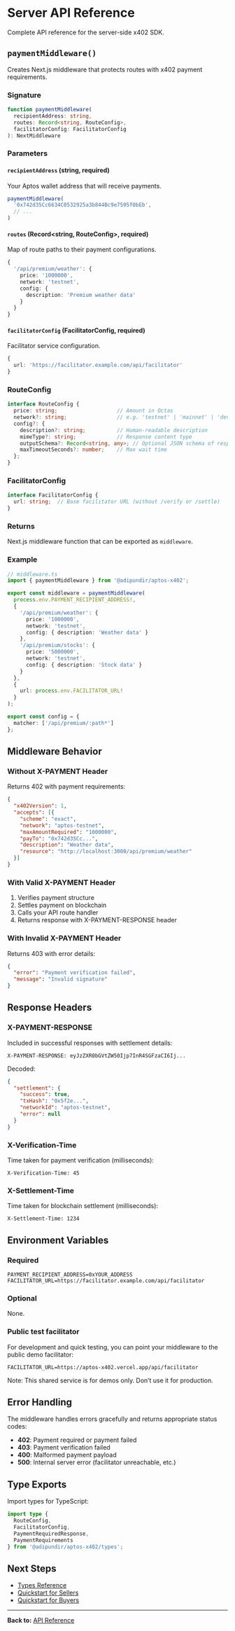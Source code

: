 # Server API Reference

Complete API reference for the server-side x402 SDK.

## `paymentMiddleware()`

Creates Next.js middleware that protects routes with x402 payment requirements.

### Signature

```typescript
function paymentMiddleware(
  recipientAddress: string,
  routes: Record<string, RouteConfig>,
  facilitatorConfig: FacilitatorConfig
): NextMiddleware
```

### Parameters

#### `recipientAddress` (string, required)

Your Aptos wallet address that will receive payments.

```typescript
paymentMiddleware(
  '0x742d35Cc6634C0532925a3b844Bc9e7595f0bEb',
  // ...
)
```

#### `routes` (Record<string, RouteConfig>, required)

Map of route paths to their payment configurations.

```typescript
{
  '/api/premium/weather': {
    price: '1000000',
    network: 'testnet',
    config: {
      description: 'Premium weather data'
    }
  }
}
```

#### `facilitatorConfig` (FacilitatorConfig, required)

Facilitator service configuration.

```typescript
{
  url: 'https://facilitator.example.com/api/facilitator'
}
```

### RouteConfig

```typescript
interface RouteConfig {
  price: string;                   // Amount in Octas
  network?: string;                // e.g. 'testnet' | 'mainnet' | 'devnet' (default: 'testnet')
  config?: {
    description?: string;          // Human-readable description
    mimeType?: string;             // Response content type
    outputSchema?: Record<string, any>; // Optional JSON schema of response
    maxTimeoutSeconds?: number;    // Max wait time
  };
}
```

### FacilitatorConfig

```typescript
interface FacilitatorConfig {
  url: string;  // Base facilitator URL (without /verify or /settle)
}
```

### Returns

Next.js middleware function that can be exported as `middleware`.

### Example

```typescript
// middleware.ts
import { paymentMiddleware } from '@adipundir/aptos-x402';

export const middleware = paymentMiddleware(
  process.env.PAYMENT_RECIPIENT_ADDRESS!,
  {
    '/api/premium/weather': {
      price: '1000000',
      network: 'testnet',
      config: { description: 'Weather data' }
    },
    '/api/premium/stocks': {
      price: '5000000',
      network: 'testnet',
      config: { description: 'Stock data' }
    }
  },
  {
    url: process.env.FACILITATOR_URL!
  }
);

export const config = {
  matcher: ['/api/premium/:path*']
};
```

## Middleware Behavior

### Without X-PAYMENT Header

Returns 402 with payment requirements:

```json
{
  "x402Version": 1,
  "accepts": [{
    "scheme": "exact",
    "network": "aptos-testnet",
    "maxAmountRequired": "1000000",
    "payTo": "0x742d35Cc...",
    "description": "Weather data",
    "resource": "http://localhost:3000/api/premium/weather"
  }]
}
```

### With Valid X-PAYMENT Header

1. Verifies payment structure
2. Settles payment on blockchain
3. Calls your API route handler
4. Returns response with X-PAYMENT-RESPONSE header

### With Invalid X-PAYMENT Header

Returns 403 with error details:

```json
{
  "error": "Payment verification failed",
  "message": "Invalid signature"
}
```

## Response Headers

### X-PAYMENT-RESPONSE

Included in successful responses with settlement details:

```
X-PAYMENT-RESPONSE: eyJzZXR0bGVtZW50Ijp7InR4SGFzaCI6Ij...
```

Decoded:
```json
{
  "settlement": {
    "success": true,
    "txHash": "0x5f2e...",
    "networkId": "aptos-testnet",
    "error": null
  }
}
```

### X-Verification-Time

Time taken for payment verification (milliseconds):

```
X-Verification-Time: 45
```

### X-Settlement-Time

Time taken for blockchain settlement (milliseconds):

```
X-Settlement-Time: 1234
```

## Environment Variables

### Required

```env
PAYMENT_RECIPIENT_ADDRESS=0xYOUR_ADDRESS
FACILITATOR_URL=https://facilitator.example.com/api/facilitator
```

### Optional

None.

### Public test facilitator

For development and quick testing, you can point your middleware to the public demo facilitator:

```
FACILITATOR_URL=https://aptos-x402.vercel.app/api/facilitator
```

Note: This shared service is for demos only. Don’t use it for production.

## Error Handling

The middleware handles errors gracefully and returns appropriate status codes:

- **402**: Payment required or payment failed
- **403**: Payment verification failed
- **400**: Malformed payment payload
- **500**: Internal server error (facilitator unreachable, etc.)

## Type Exports

Import types for TypeScript:

```typescript
import type {
  RouteConfig,
  FacilitatorConfig,
  PaymentRequiredResponse,
  PaymentRequirements
} from '@adipundir/aptos-x402/types';
```

## Next Steps

- [Types Reference](types.md)
- [Quickstart for Sellers](../getting-started/quickstart-sellers.md)
- [Quickstart for Buyers](../getting-started/quickstart-buyers.md)

---

**Back to:** [API Reference](#)

